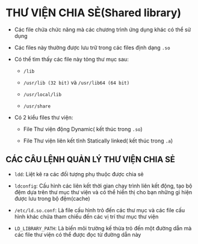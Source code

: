 # THƯ VIỆN CHIA SẺ(Shared library)

- Các file chứa chức năng mà các chương trình ứng dụng khác có thể sử dụng

- Các files này thường được lưu trữ trong các files định dạng `.so`

- Có thể tìm thấy các file này tỏng thư mục sau:

 	+ `/lib`

	+ `/usr/lib (32 bit)` và `/usr/lib64 (64 bit)`

	+ `/usr/local/lib`

	+ `/usr/share`

- Có 2 kiểu files thư viện:

	+ File Thư viện động Dynamic( kết thúc trong `.so`)

	+ File Thư viện liên kết tĩnh Statically linked( kết thúc trong `.a`)

## CÁC CÂU LỆNH QUẢN LÝ THƯ VIỆN CHIA SẺ

- `ldd`: Liệt kê ra các đối tượng phụ thuộc được chia sẻ

- `ldconfig`: Cấu hình các liên kết thời gian chạy trình liên kết động, tạo bộ đệm dựa trên thư mục thư viện 
và có thể hiển thị cho bạn những gì hiện được lưu trong bộ đệm(cache)

- `/etc/ld.so.conf`: Là file cấu hình trỏ đến các thư mục và các file cấu hình khác chứa tham chiếu đến 
các vị trí thư mục thư viện

- `LD_LIBRARY_PATH`: Là biến môi trường kế thừa trỏ đến một đường dẫn mà các file thư viện có thể 
được đọc từ đường dẫn này